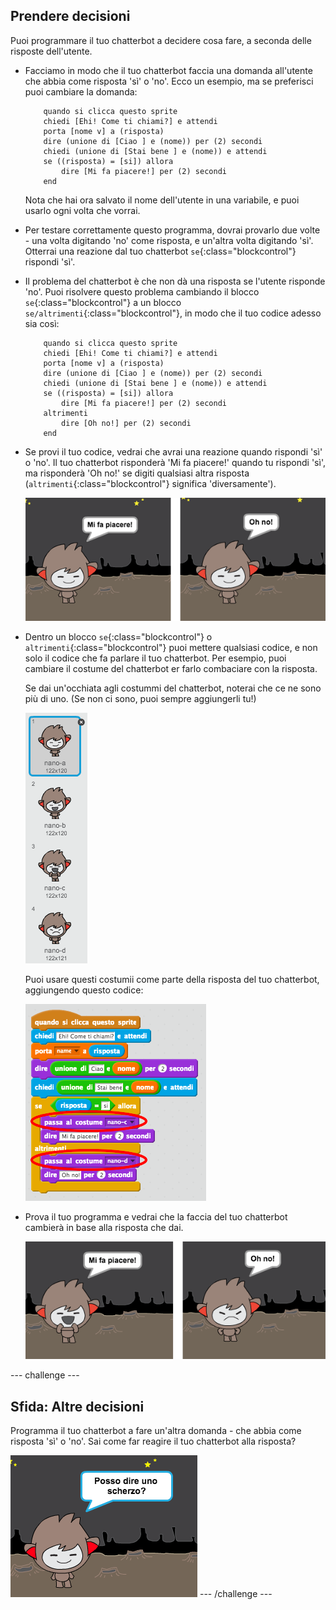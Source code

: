 ## Prendere decisioni

Puoi programmare il tuo chatterbot a decidere cosa fare, a seconda delle risposte dell'utente.

+ Facciamo in modo che il tuo chatterbot faccia una domanda all'utente che abbia come risposta 'sì' o 'no'. Ecco un esempio, ma se preferisci puoi cambiare la domanda:

	```blocks
		quando si clicca questo sprite
		chiedi [Ehi! Come ti chiami?] e attendi
		porta [nome v] a (risposta)
		dire (unione di [Ciao ] e (nome)) per (2) secondi
		chiedi (unione di [Stai bene ] e (nome)) e attendi
		se ((risposta) = [si]) allora
  			dire [Mi fa piacere!] per (2) secondi
		end
	```

	Nota che hai ora salvato il nome dell'utente in una variabile, e puoi usarlo ogni volta che vorrai.

+ Per testare correttamente questo programma, dovrai provarlo due volte - una volta digitando 'no' come risposta, e un'altra volta digitando 'sì'. Otterrai una reazione dal tuo chatterbot `se`{:class="blockcontrol"} rispondi 'sì'.

+ Il problema del chatterbot è che non dà una risposta se l'utente risponde 'no'. Puoi risolvere questo problema cambiando il blocco `se`{:class="blockcontrol"} a un blocco `se/altrimenti`{:class="blockcontrol"}, in modo che il tuo codice adesso sia così:

	```blocks
		quando si clicca questo sprite
		chiedi [Ehi! Come ti chiami?] e attendi
		porta [nome v] a (risposta)
		dire (unione di [Ciao ] e (nome)) per (2) secondi
		chiedi (unione di [Stai bene ] e (nome)) e attendi
		se ((risposta) = [si]) allora
  			dire [Mi fa piacere!] per (2) secondi
  		altrimenti
  			dire [Oh no!] per (2) secondi
		end
	```

+ Se provi il tuo codice, vedrai che avrai una reazione quando rispondi 'sì' o 'no'. Il tuo chatterbot risponderà 'Mi fa piacere!' quando tu rispondi 'sì', ma risponderà 'Oh no!' se digiti qualsiasi altra risposta (`altrimenti`{:class="blockcontrol"} significa 'diversamente').

	![screenshot](images/chatbot-else.png)

+ Dentro un blocco `se`{:class="blockcontrol"} o `altrimenti`{:class="blockcontrol"} puoi mettere qualsiasi codice, e non solo il codice che fa parlare il tuo chatterbot. Per esempio, puoi cambiare il costume del chatterbot er farlo combaciare con la risposta.

	Se dai un'occhiata agli costummi del chatterbot, noterai che ce ne sono più di uno. (Se non ci sono, puoi sempre aggiungerli tu!)

	![screenshot](images/chatbot-costumes.png)

	Puoi usare questi costumii come parte della risposta del tuo chatterbot, aggiungendo questo codice:

	![screenshot](images/chatbot-costumes-code.png)

+ Prova il tuo programma e vedrai che la faccia del tuo chatterbot cambierà in base alla risposta che dai.

	![screenshot](images/chatbot-face.png)

--- challenge ---
## Sfida: Altre decisioni

Programma il tuo chatterbot a fare un'altra domanda - che abbia come risposta 'sì' o 'no'. Sai come far reagire il tuo chatterbot alla risposta?

![screenshot](images/chatbot-joke.png)
--- /challenge ---
